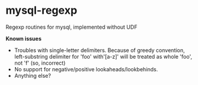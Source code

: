 mysql-regexp
============

Regexp routines for mysql, implemented without UDF

**Known issues**

- Troubles with single-letter delimiters. Because of greedy convention, left-substring delimiter for 'foo' with'[a-z]' will be treated as whole 'foo', not 'f' (so, incorrect)
- No support for negative/positive lookaheads/lookbehinds. 
- Anything else?
